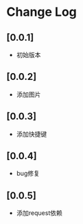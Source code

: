 # Change Log

## [0.0.1]

- 初始版本

## [0.0.2]

- 添加图片

## [0.0.3]

- 添加快捷键

## [0.0.4]

- bug修复

## [0.0.5]

- 添加request依赖